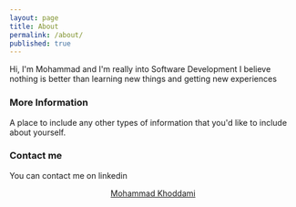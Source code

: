 ```yaml
---
layout: page
title: About
permalink: /about/
published: true
---
```


Hi, I'm Mohammad and I'm really into Software Development
I believe nothing is better than learning new things and getting new experiences 

### More Information

A place to include any other types of information that you'd like to include about yourself.

### Contact me

You can contact me on linkedin

<div align="center" class="LI-profile-badge"  data-version="v1" data-size="medium" data-locale="en_US" data-type="horizontal" data-theme="dark" data-vanity="mohammad007kh"><a class="LI-simple-link" href='https://ir.linkedin.com/in/mohammad007kh?trk=profile-badge'>Mohammad Khoddami</a></div>

<script type="text/javascript" src="https://platform.linkedin.com/badges/js/profile.js" async defer></script>
